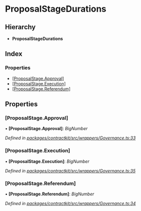 # ProposalStageDurations

## Hierarchy

* **ProposalStageDurations**

## Index

### Properties

* [\[ProposalStage.Approval\]](_wrappers_governance_.proposalstagedurations.md#[proposalstage.approval])
* [\[ProposalStage.Execution\]](_wrappers_governance_.proposalstagedurations.md#[proposalstage.execution])
* [\[ProposalStage.Referendum\]](_wrappers_governance_.proposalstagedurations.md#[proposalstage.referendum])

## Properties

### \[ProposalStage.Approval\]

• **\[ProposalStage.Approval\]**: _BigNumber_

_Defined in_ [_packages/contractkit/src/wrappers/Governance.ts:33_](https://github.com/celo-org/celo-monorepo/blob/master/packages/contractkit/src/wrappers/Governance.ts#L33)

### \[ProposalStage.Execution\]

• **\[ProposalStage.Execution\]**: _BigNumber_

_Defined in_ [_packages/contractkit/src/wrappers/Governance.ts:35_](https://github.com/celo-org/celo-monorepo/blob/master/packages/contractkit/src/wrappers/Governance.ts#L35)

### \[ProposalStage.Referendum\]

• **\[ProposalStage.Referendum\]**: _BigNumber_

_Defined in_ [_packages/contractkit/src/wrappers/Governance.ts:34_](https://github.com/celo-org/celo-monorepo/blob/master/packages/contractkit/src/wrappers/Governance.ts#L34)

